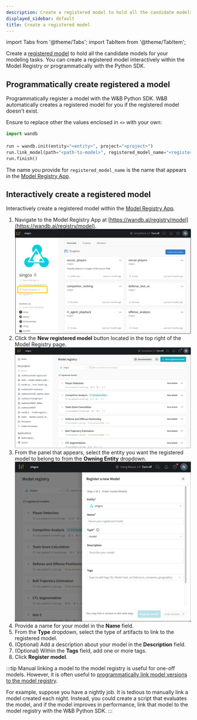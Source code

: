 ```yaml
---
description: Create a registered model to hold all the candidate models for your modeling tasks.
displayed_sidebar: default
title: Create a registered model
---
```

import Tabs from '@theme/Tabs';
import TabItem from '@theme/TabItem';

Create a [registered model](./model-management-concepts.md#registered-model) to hold all the candidate models for your modeling tasks. You can create a registered model interactively within the Model Registry or programmatically with the Python SDK.

## Programmatically create registered a model
Programmatically register a model with the W&B Python SDK. W&B automatically creates a registered model for you if the registered model doesn't exist.

Ensure to replace other the values enclosed in `<>` with your own:

```python
import wandb

run = wandb.init(entity="<entity>", project="<project>")
run.link_model(path="<path-to-model>", registered_model_name="<registered-model-name>")
run.finish()
```

The name you provide for `registered_model_name` is the name that appears in the [Model Registry App](https://wandb.ai/registry/model).

## Interactively create a registered model
Interactively create a registered model within the [Model Registry App](https://wandb.ai/registry/model).

1. Navigate to the Model Registry App at [https://wandb.ai/registry/model](https://wandb.ai/registry/model).
![](/images/models/create_registered_model_1.png)
2. Click the **New registered model** button located in the top right of the Model Registry page.
![](/images/models/create_registered_model_model_reg_app.png)
3. From the panel that appears, select the entity you want the registered model to belong to from the **Owning Entity** dropdown.
![](/images/models/create_registered_model_3.png)
4. Provide a name for your model in the **Name** field. 
5. From the **Type** dropdown, select the type of artifacts to link to the registered model.
6. (Optional) Add a description about your model in the **Description** field. 
7. (Optional) Within the **Tags** field, add one or more tags. 
8. Click **Register model**.


:::tip
Manual linking a model to the model registry is useful for one-off models. However, it is often useful to [programmatically link model versions to the model registry](link-model-version#programmatically-link-a-model).

For example, suppose you have a nightly job. It is tedious to manually link a model created each night. Instead, you could create a script that evaluates the model, and if the model improves in performance, link that model to the model registry with the W&B Python SDK.
:::




